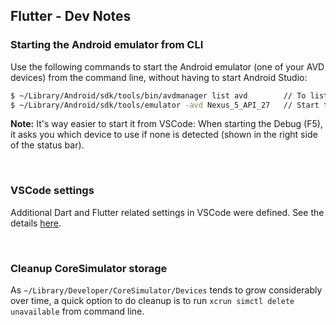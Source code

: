 ## Flutter - Dev Notes

### Starting the Android emulator from CLI

Use the following commands to start the Android emulator (one of your AVD devices) from the command line, without having to start Android Studio:

```bash
$ ~/Library/Android/sdk/tools/bin/avdmanager list avd        // To list the existing virtual devices.
$ ~/Library/Android/sdk/tools/emulator -avd Nexus_5_API_27   // Start the device having that name.
```
**Note:** It's way easier to start it from VSCode: When starting the Debug (F5), it asks you which device to use if none is detected (shown in the right side of the status bar).

<br/>

### VSCode settings

Additional Dart and Flutter related settings in VSCode were defined. See the details [here](../_IDEs/vscode/readme.md).

<br/>

### Cleanup CoreSimulator storage

As `~/Library/Developer/CoreSimulator/Devices` tends to grow considerably over time, a quick option to do cleanup is to run `xcrun simctl delete unavailable` from command line.

<br/>

